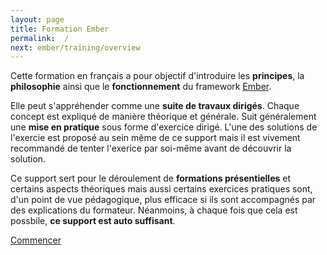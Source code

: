```yaml
---
layout: page
title: Formation Ember
permalink:  /
next: ember/training/overview
---
```


Cette formation en français a pour objectif d'introduire les **principes**, la **philosophie** ainsi que le **fonctionnement** du framework [Ember](http://emberjs.com).

Elle peut s'appréhender comme une **suite de travaux dirigés**. Chaque concept est expliqué de manière théorique et générale. Suit généralement
une **mise en pratique** sous forme d'exercice dirigé. L'une des solutions de l'exercie est proposé au sein même de ce support mais il est vivement
recommandé de tenter l'exerice par soi-même avant de découvrir la solution.

Ce support sert pour le déroulement de **formations présentielles** et certains aspects théoriques mais aussi certains exercices pratiques sont, d'un
point de vue pédagogique, plus efficace si ils sont accompagnés par des explications du formateur. Néanmoins, à chaque fois que cela est possbile,
**ce support est auto suffisant**.

<div class="row">
    <p class="small-12 columns text-center">
        <a class="button large radius" href="/ember/training/overview">Commencer</a>
    </p>
</div>